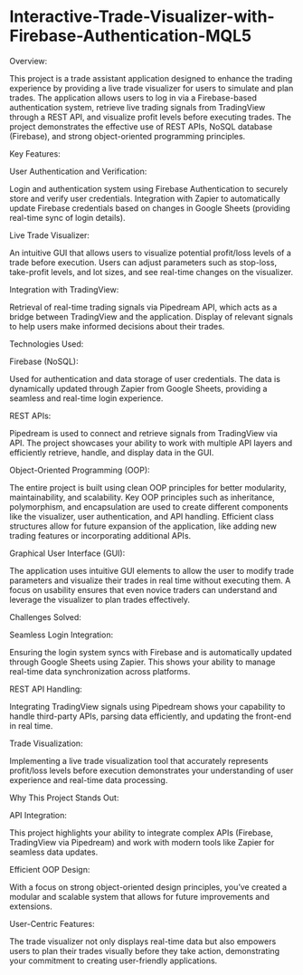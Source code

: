 # Interactive-Trade-Visualizer-with-Firebase-Authentication-MQL5
Overview:

This project is a trade assistant application designed to enhance the trading experience by providing a live trade visualizer for users to simulate and plan trades. The application allows users to log in via a Firebase-based authentication system, retrieve live trading signals from TradingView through a REST API, and visualize profit levels before executing trades. The project demonstrates the effective use of REST APIs, NoSQL database (Firebase), and strong object-oriented programming principles.

Key Features:

User Authentication and Verification:

Login and authentication system using Firebase Authentication to securely store and verify user credentials.
Integration with Zapier to automatically update Firebase credentials based on changes in Google Sheets (providing real-time sync of login details).

Live Trade Visualizer:

An intuitive GUI that allows users to visualize potential profit/loss levels of a trade before execution.
Users can adjust parameters such as stop-loss, take-profit levels, and lot sizes, and see real-time changes on the visualizer.

Integration with TradingView:

Retrieval of real-time trading signals via Pipedream API, which acts as a bridge between TradingView and the application.
Display of relevant signals to help users make informed decisions about their trades.

Technologies Used:

Firebase (NoSQL):

Used for authentication and data storage of user credentials.
The data is dynamically updated through Zapier from Google Sheets, providing a seamless and real-time login experience.

REST APIs:

Pipedream is used to connect and retrieve signals from TradingView via API.
The project showcases your ability to work with multiple API layers and efficiently retrieve, handle, and display data in the GUI.

Object-Oriented Programming (OOP):

The entire project is built using clean OOP principles for better modularity, maintainability, and scalability.
Key OOP principles such as inheritance, polymorphism, and encapsulation are used to create different components like the visualizer, user authentication, and API handling.
Efficient class structures allow for future expansion of the application, like adding new trading features or incorporating additional APIs.

Graphical User Interface (GUI):

The application uses intuitive GUI elements to allow the user to modify trade parameters and visualize their trades in real time without executing them.
A focus on usability ensures that even novice traders can understand and leverage the visualizer to plan trades effectively.

Challenges Solved:

Seamless Login Integration:

Ensuring the login system syncs with Firebase and is automatically updated through Google Sheets using Zapier. This shows your ability to manage real-time data synchronization across platforms.

REST API Handling:

Integrating TradingView signals using Pipedream shows your capability to handle third-party APIs, parsing data efficiently, and updating the front-end in real time.

Trade Visualization:

Implementing a live trade visualization tool that accurately represents profit/loss levels before execution demonstrates your understanding of user experience and real-time data processing.

Why This Project Stands Out:

API Integration: 

This project highlights your ability to integrate complex APIs (Firebase, TradingView via Pipedream) and work with modern tools like Zapier for seamless data updates.

Efficient OOP Design: 

With a focus on strong object-oriented design principles, you’ve created a modular and scalable system that allows for future improvements and extensions.

User-Centric Features: 

The trade visualizer not only displays real-time data but also empowers users to plan their trades visually before they take action, demonstrating your commitment to creating user-friendly applications.
